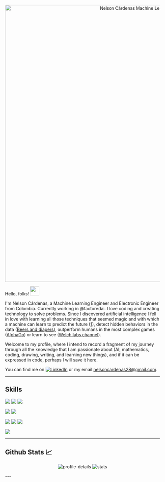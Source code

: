 <p align="center">
    <img src="images/MLE_4.gif" width="900" alt="Nelson Cárdenas Machine Learning Engineer">
</p>

Hello, folks! <img src="https://raw.githubusercontent.com/MartinHeinz/MartinHeinz/master/wave.gif" width="30px">

I'm Nelson Cárdenas, a Machine Learning Engineer and Electronic Engineer from Colombia. Currently working in @factoredai. I love coding and creating technology to solve problems. Since I discovered artificial intelligence I fell in love with learning all those techniques that seemed magic and with which a machine can learn to predict the future ([1]), detect hidden behaviors in the data ([Beers and diapers](2)), outperform humans in the most complex games ([AlphaGo](3)) or learn to see ([Welch labs channel](4)).

Welcome to my profile, where I intend to record a fragment of my journey through all the knowledge that I am passionate about (AI, mathematics, coding, drawing, writing, and learning new things), and if it can be expressed in code, perhaps I will save it here.

You can find me on [![LinkedIn][1.1]][1] or my email nelsoncardenas28@gmail.com.

---
## Skills

![](https://img.shields.io/badge/Code-Python-informational?style=for-the-badge&logo=python&logoColor=white&color=2bbc8a)
![](https://img.shields.io/badge/Code-C%20for%20microcontrollers-informational?style=for-the-badge&logo=c&logoColor=white&color=2bbc8a)
![](https://img.shields.io/badge/.Left.-.Right.-informational?style=for-the-badge&logo=python&logoColor=white&color=2bbc8a)

![](https://img.shields.io/badge/Code-Python-informational?style=for-the-badge&logo=python&logoColor=white&color=3776AB)
![](https://img.shields.io/badge/Code-C%20for%20microcontrollers-informational?style=for-the-badge&logo=c&logoColor=white&color=A8B9CC)

![](https://img.shields.io/badge/Code-C%20for%20microcontrollers-informational?style=for-the-badge&logo=appveyor&logo=python&logoColor=white&color=2bbc8a)
![](https://img.shields.io/badge/Code-Matlab-informational?style=for-the-badge&logo=appveyor&logo=python&logoColor=white&color=2bbc8a)
![](https://img.shields.io/badge/Code-Matlab-informational?style=for-the-badge&logo=appveyor&logo=python&logoColor=white&color=2bbc8a)

![](https://img.shields.io/badge/<WORD_ON_LEFT>-<WORD_ON_RIGHT>-informational?style=for-the-badge&logo=appveyor&logo=<LOGO_NAME>&logoColor=white&color=2bbc8a)


---
##  Github Stats 📈
<p align="center">
    <img src="https://github-profile-summary-cards.vercel.app/api/cards/profile-details?username=nelsoncardenas&theme=nord_bright" alt="profile-details">
    <img src="https://github-profile-summary-cards.vercel.app/api/cards/stats?username=nelsoncardenas&theme=nord_bright" alt="stats">
</p>
---

<!-- Links to your social media accounts -->


[1]: https://www.globalreach.com/global-reach-media/blog/2020/08/10/google-predicts-the-future-with-updates-to-analytics
[2]: https://tdwi.org/articles/2016/11/15/beer-and-diapers-impossible-correlation.aspx
[3]: https://en.wikipedia.org/wiki/AlphaGo
[4]: https://www.youtube.com/watch?v=i8D90DkCLhI&list=PLiaHhY2iBX9ihLasvE8BKnS2Xg8AhY6iV

<!-- Icons -->

[1.1]: https://raw.githubusercontent.com/MartinHeinz/MartinHeinz/master/linkedin-3-16.png (LinkedIn icon without padding)

<!--
**nelsoncardenas/nelsoncardenas** is a ✨ _special_ ✨ repository because its `README.md` (this file) appears on your GitHub profile.

Here are some ideas to get you started:

- 🔭 I’m currently working on ...
- 🌱 I’m currently learning ...
- 👯 I’m looking to collaborate on ...
- 🤔 I’m looking for help with ...
- 💬 Ask me about ...
- 📫 How to reach me: ...
- 😄 Pronouns: ...
- ⚡ Fun fact: ...
-->
